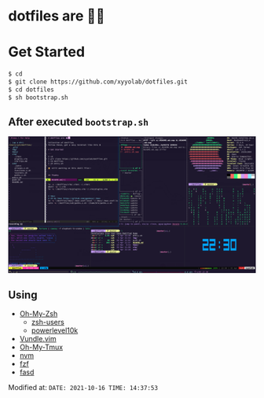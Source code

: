 # dotfiles are 🦄🦄

# Get Started

```
$ cd
$ git clone https://github.com/xyyolab/dotfiles.git
$ cd dotfiles
$ sh bootstrap.sh
```

## After executed `bootstrap.sh`

![terminal](./images/terminal.png)

## Using

- [Oh-My-Zsh](https://github.com/ohmyzsh/ohmyzsh)
  - [zsh-users](https://github.com/zsh-users)
  - [powerlevel10k](https://github.com/romkatv/powerlevel10k)
- [Vundle.vim](https://github.com/VundleVim/Vundle.vim)
- [Oh-My-Tmux](https://github.com/gpakosz/.tmux)
- [nvm](https://github.com/nvm-sh/nvm)
- [fzf](https://github.com/junegunn/fzf)
- [fasd](https://github.com/clvv/fasd)

Modified at: `DATE: 2021-10-16 TIME: 14:37:53`
